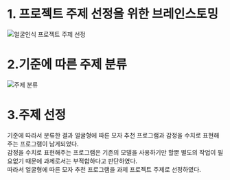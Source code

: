 # 1. 프로젝트 주제 선정을 위한 브레인스토밍

![얼굴인식 프로젝트 주제 선정](https://user-images.githubusercontent.com/102898911/201613526-736baf58-aa4b-4afe-b51f-cdf6d45113a0.png)


#  2.기준에 따른 주제 분류 
![주제 분류](https://user-images.githubusercontent.com/102898911/201613876-05ab8615-d876-4c07-8bd6-d562388711dc.png)


#  3.주제 선정 

기준에 따라서 분류한 결과 얼굴형에 따른 모자 추천 프로그램과 감정을 수치로 표현해주는 프로그램이 남게되었다. <br> 감정을 수치로 표현해주는 프로그램은 기존의 모델을
사용하기만 할뿐 별도의 작업이 필요없기 때문에 과제로서는 부적합하다고 판단하였다. <br>따라서 얼굴형에 따른 모자 추천 프로그램을 과제 프로젝트 주제로 선정하였다. 
